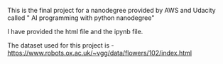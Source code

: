 This is the final project for a nanodegree provided by AWS and Udacity called " AI programming with python nanodegree"

I have provided the html file and the ipynb file. 

The dataset used for this project is - https://www.robots.ox.ac.uk/~vgg/data/flowers/102/index.html
